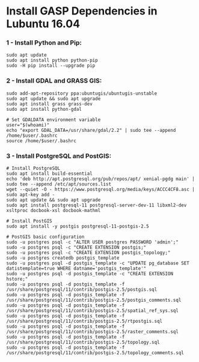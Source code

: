 Install GASP Dependencies in Lubuntu 16.04
====================

### 1 - Install Python and Pip: ###

	sudo apt update
	sudo apt install python python-pip
	sudo -H pip install --upgrade pip

### 2 - Install GDAL and GRASS GIS: ###

	sudo add-apt-repository ppa:ubuntugis/ubuntugis-unstable
	sudo apt update && sudo apt upgrade
	sudo apt install grass grass-dev
	sudo apt install python-gdal
	
	# Set GDALDATA environment variable
	user="$(whoami)"
	echo "export GDAL_DATA=/usr/share/gdal/2.2" | sudo tee --append /home/$user/.bashrc
	source /home/$user/.bashrc

### 3 - Install PostgreSQL and PostGIS: ###

	# Install PostgreSQL
	sudo apt install build-essential
	echo 'deb http://apt.postgresql.org/pub/repos/apt/ xenial-pgdg main' | sudo tee --append /etc/apt/sources.list
	wget --quiet -O - https://www.postgresql.org/media/keys/ACCC4CF8.asc | sudo apt-key add -
	sudo apt update && sudo apt upgrade
	sudo apt install postgresql-11 postgresql-server-dev-11 libxml2-dev xsltproc docbook-xsl docbook-mathml
	
	# Install PostGIS
	sudo apt install -y postgis postgresql-11-postgis-2.5
	
	# PostGIS basic configuration
	sudo -u postgres psql -c "ALTER USER postgres PASSWORD 'admin';"
	sudo -u postgres psql -c "CREATE EXTENSION postgis;"
	sudo -u postgres psql -c "CREATE EXTENSION postgis_topology;"
	sudo -u postgres createdb postgis_template
	sudo -u postgres psql -d postgis_template -c "UPDATE pg_database SET datistemplate=true WHERE datname='postgis_template'"
	sudo -u postgres psql -d postgis_template -c "CREATE EXTENSION hstore;"
	sudo -u postgres psql -d postgis_template -f /usr/share/postgresql/11/contrib/postgis-2.5/postgis.sql
	sudo -u postgres psql -d postgis_template -f /usr/share/postgresql/11/contrib/postgis-2.5/postgis_comments.sql
	sudo -u postgres psql -d postgis_template -f /usr/share/postgresql/11/contrib/postgis-2.5/spatial_ref_sys.sql
	sudo -u postgres psql -d postgis_template -f /usr/share/postgresql/11/contrib/postgis-2.5/rtpostgis.sql
	sudo -u postgres psql -d postgis_template -f /usr/share/postgresql/11/contrib/postgis-2.5/raster_comments.sql
	sudo -u postgres psql -d postgis_template -f /usr/share/postgresql/11/contrib/postgis-2.5/topology.sql
	sudo -u postgres psql -d postgis_template -f /usr/share/postgresql/11/contrib/postgis-2.5/topology_comments.sql
	
